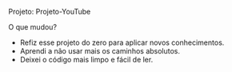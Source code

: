 Projeto: Projeto-YouTube

O que mudou?
- Refiz esse projeto do zero para aplicar novos conhecimentos.
- Aprendi a não usar mais os caminhos absolutos.
- Deixei o código mais limpo e fácil de ler.
